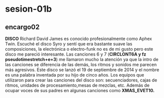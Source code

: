 # sesion-01b
## encargo02 

**DISCO**
Richard David James es conocido profesionalmente como Aphex Twin. 
Escuché el disco Syro y sentí que era bastante suave las composiciones, la electrónica o electro-funk no es de mi gusto pero este disco me pareció interesante.
Las canciones 6 y 7 (**CIRCLONT6A y fz pseudotimestretch+e+3**) me llamaron mucho la atención ya que la intro de las canciones se diferencia de las demás, los ritmos y sonidos me parecen más agresivos.
Este disco se lanzó el 19 de septiembre de 2014 y el nombre es una palabra inventada por su hijo de cinco años.
Los equipos que utilizaron para crear las canciones del disco son: secuenciadores, cajas de ritmos, unidades de procesamiento,mesas de mezclas, etc.
Además de ocupar voces de sus padres en algunas canciones como **XMAS_EVET10.**
